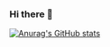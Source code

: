 ### Hi there 👋
[![Anurag's GitHub stats](https://github-readme-stats.vercel.app/api?username=lbtm&show_icons=true&theme=radical&count_private=true&hide=commits,contribs,prs,issues)](https://github.com/anuraghazra/github-readme-stats)

<!--
**lbtm/lbtm** is a ✨ _special_ ✨ repository because its `README.md` (this file) appears on your GitHub profile.

Here are some ideas to get you started:

- 🔭 I’m currently working on ...
- 🌱 I’m currently learning ...
- 👯 I’m looking to collaborate on ...
- 🤔 I’m looking for help with ...
- 💬 Ask me about ...
- 📫 How to reach me: ...
- 😄 Pronouns: ...
- ⚡ Fun fact: ...
-->
